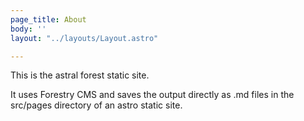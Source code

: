 ```yaml
---
page_title: About
body: ''
layout: "../layouts/Layout.astro"

---
```

This is the astral forest static site.

It uses Forestry CMS and saves the output directly as .md files in the src/pages directory of an astro static site. 